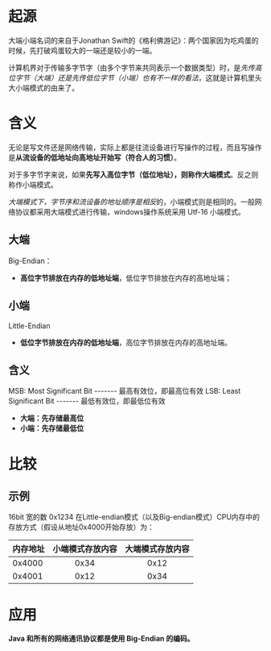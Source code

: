 # 起源
大端小端名词的来自于Jonathan Swift的《格利佛游记》：两个国家因为吃鸡蛋的时候，先打破鸡蛋较大的一端还是较小的一端。

计算机界对于传输多字节字（由多个字节来共同表示一个数据类型）时，是*先传高位字节（大端）还是先传低位字节（小端）也有不一样的看法*，这就是计算机里头大小端模式的由来了。


# 含义
无论是写文件还是网络传输，实际上都是往流设备进行写操作的过程，而且写操作是**从流设备的低地址向高地址开始写（符合人的习惯）**。

对于多字节字来说，如果**先写入高位字节（低位地址），则称作大端模式**。反之则称作小端模式。

*大端模式下，字节序和流设备的地址顺序是相反*的，小端模式则是相同的。一般网络协议都采用大端模式进行传输，windows操作系统采用 Utf-16 小端模式。

## 大端
Big-Endian：
- **高位字节排放在内存的低地址端**，低位字节排放在内存的高地址端；

## 小端
Little-Endian
- **低位字节排放在内存的低地址端**，高位字节排放在内存的高地址端。

## 含义
MSB: Most Significant Bit ------- 最高有效位，即最高位有效
LSB: Least Significant Bit ------- 最低有效位，即最低位有效

- **大端：先存储最高位**
- **小端：先存储最低位**


# 比较

## 示例

16bit 宽的数 0x1234 在Little-endian模式（以及Big-endian模式）CPU内存中的存放方式（假设从地址0x4000开始存放）为：

| 内存地址  | 小端模式存放内容 | 大端模式存放内容   |
| :---     |    :----:   |    :---: |
| 0x4000   | 0x34       | 0x12  |
| 0x4001   | 0x12        | 0x34   |


# 应用
**Java 和所有的网络通讯协议都是使用 Big-Endian 的编码。**